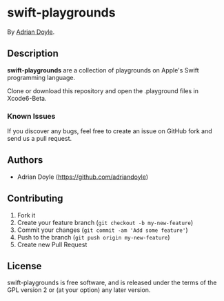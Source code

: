 # swift-playgrounds

By [Adrian Doyle](http://about.me/adriandoyle).

## Description
**swift-playgrounds** are a collection of playgrounds on Apple's Swift programming language.

Clone or download this repository and open the .playground files in Xcode6-Beta.

### Known Issues

If you discover any bugs, feel free to create an issue on GitHub fork and
send us a pull request.

## Authors

* Adrian Doyle (https://github.com/adriandoyle)


## Contributing

1. Fork it
2. Create your feature branch (`git checkout -b my-new-feature`)
3. Commit your changes (`git commit -am 'Add some feature'`)
4. Push to the branch (`git push origin my-new-feature`)
5. Create new Pull Request


## License

swift-playgrounds is free software, and is released under the terms of the GPL version 2 or (at your option) any later version.